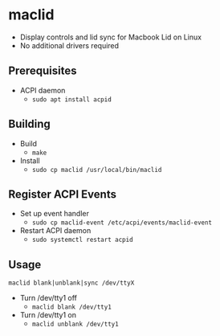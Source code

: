 # maclid
- Display controls and lid sync for Macbook Lid on Linux
- No additional drivers required 

## Prerequisites
- ACPI daemon
  - `sudo apt install acpid`

## Building
- Build
  - `make`
- Install
  - `sudo cp maclid /usr/local/bin/maclid`

## Register ACPI Events
- Set up event handler
  - `sudo cp maclid-event /etc/acpi/events/maclid-event`
- Restart ACPI daemon
  - `sudo systemctl restart acpid`

## Usage
`maclid blank|unblank|sync /dev/ttyX`
- Turn /dev/tty1 off
  - `maclid blank /dev/tty1`
- Turn /dev/tty1 on
  - `maclid unblank /dev/tty1`

